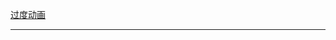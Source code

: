 
[过度动画](https://github.com/gyjgith/hunter/blob/d31165e00237fbf322ddc8323cea59445aca7e3b/%E8%BF%87%E5%BA%A6%E5%8A%A8%E7%94%BB.html)<br><hr>


